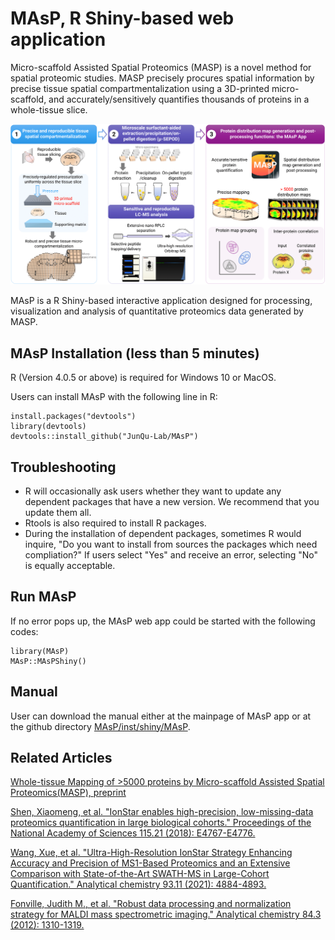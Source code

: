 # MAsP, R Shiny-based web application

Micro-scaffold Assisted Spatial Proteomics (MASP) is a novel method for spatial proteomic studies. MASP precisely procures spatial information by precise tissue spatial compartmentalization using a 3D-printed micro-scaffold, and accurately/sensitively quantifies thousands of proteins in a whole-tissue slice.

![](https://github.com/JunQu-Lab/UHR-IonStar/blob/master/manual_flowchart-1.png)

MAsP is a R Shiny-based interactive application designed for processing, visualization and analysis of quantitative proteomics data generated by MASP.

## MAsP Installation (less than 5 minutes)
R (Version 4.0.5 or above) is required for Windows 10 or MacOS.

Users can install MAsP with the following line in R:
```
install.packages("devtools")
library(devtools)
devtools::install_github("JunQu-Lab/MAsP")
```
## Troubleshooting
- R will occasionally ask users whether they want to update any dependent packages that have a new version. We recommend that you update them all.
- Rtools is also required to install R packages.
- During the installation of dependent packages, sometimes R would inquire, "Do you want to install from sources the packages which need compliation?" If users select "Yes" and receive an error, selecting "No" is equally acceptable.

## Run MAsP
If no error pops up, the MAsP web app could be started with the following codes:
```
library(MAsP)
MAsP::MAsPShiny()
```

## Manual
User can download the manual either at the mainpage of MAsP app or at the github directory [MAsP/inst/shiny/MAsP](https://github.com/JunQu-Lab/MAsP/tree/master/inst/shiny/MAsP).

## Related Articles
[Whole-tissue Mapping of >5000 proteins by Micro-scaffold Assisted Spatial Proteomics(MASP), preprint](https://www.researchsquare.com/article/rs-1786070/v1)

[Shen, Xiaomeng, et al. "IonStar enables high-precision, low-missing-data proteomics quantification in large biological cohorts." Proceedings of the National Academy of Sciences 115.21 (2018): E4767-E4776.](https://www.pnas.org/content/115/21/E4767.short)

[Wang, Xue, et al. "Ultra-High-Resolution IonStar Strategy Enhancing Accuracy and Precision of MS1-Based Proteomics and an Extensive Comparison with State-of-the-Art SWATH-MS in Large-Cohort Quantification." Analytical chemistry 93.11 (2021): 4884-4893.](https://pubs.acs.org/doi/abs/10.1021/acs.analchem.0c05002?casa_token=12l8WRigfZ0AAAAA:0qwzMnfjpE2stVCpMYKICmvqwofN15Q6ItzDZ7ATFY3m3aFI6oSzB1z20CJGzzwASyaegR5POgS8xA)

[Fonville, Judith M., et al. "Robust data processing and normalization strategy for MALDI mass spectrometric imaging." Analytical chemistry 84.3 (2012): 1310-1319.](https://pubs.acs.org/doi/full/10.1021/ac201767g)
